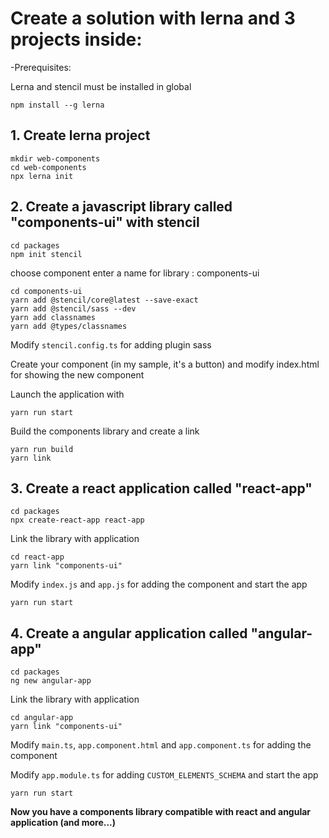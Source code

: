 # Create a solution with lerna and 3 projects inside:

-Prerequisites:

Lerna and stencil must be installed in global

```
npm install --g lerna
```

## 1. Create lerna project

```
mkdir web-components
cd web-components
npx lerna init
```

## 2. Create a javascript library called "components-ui" with stencil

```
cd packages
npm init stencil
```

choose component
enter a name for library : components-ui

```
cd components-ui
yarn add @stencil/core@latest --save-exact
yarn add @stencil/sass --dev
yarn add classnames
yarn add @types/classnames
```

Modify `stencil.config.ts` for adding plugin sass

Create your component (in my sample, it's a button) and modify index.html for showing the new component

Launch the application with

```
yarn run start
```

Build the components library and create a link

```
yarn run build
yarn link
```

## 3. Create a react application called "react-app"

```
cd packages
npx create-react-app react-app
```

Link the library with application

```
cd react-app
yarn link "components-ui"
```

Modify `index.js` and `app.js` for adding the component and start the app

```
yarn run start
```

## 4. Create a angular application called "angular-app"

```
cd packages
ng new angular-app
```

Link the library with application

```
cd angular-app
yarn link "components-ui"
```

Modify `main.ts`, `app.component.html` and `app.component.ts` for adding the component

Modify `app.module.ts` for adding `CUSTOM_ELEMENTS_SCHEMA` and start the app

```
yarn run start
```

**Now you have a components library compatible with react and angular application (and more...)**
